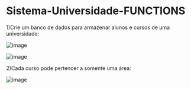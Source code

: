 # Sistema-Universidade-FUNCTIONS

1)Crie um banco de dados para armazenar alunos e cursos de uma universidade:

![image](https://github.com/fabianor135/Sistema-Universidade-FUNCTIONS-/assets/84815028/be24fe2e-9f31-4c16-b7dc-19cd5df8e39d)

![image](https://github.com/fabianor135/Sistema-Universidade-FUNCTIONS-/assets/84815028/3500b2b6-d173-48cd-8701-8ebc3a209a03)

2)Cada curso pode pertencer a somente uma área:

![image](https://github.com/fabianor135/Sistema-Universidade-FUNCTIONS-/assets/84815028/80f13035-9941-4ac4-9e0a-c0b13c78a628)

